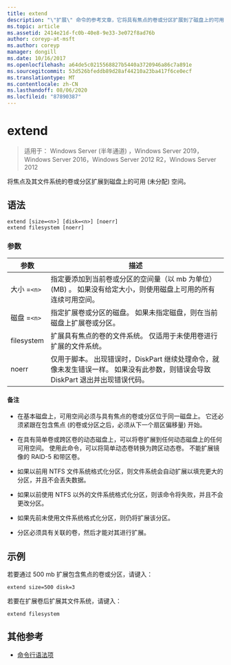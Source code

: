 ```yaml
---
title: extend
description: "\"扩展\" 命令的参考文章，它将具有焦点的卷或分区扩展到了磁盘上的可用 (未分配) 空间。"
ms.topic: article
ms.assetid: 2414e21d-fc0b-40e8-9e33-3e072f8ad76b
author: coreyp-at-msft
ms.author: coreyp
manager: dongill
ms.date: 10/16/2017
ms.openlocfilehash: a64de5c0215568827b5440a3720946a86c7a891e
ms.sourcegitcommit: 53d526bfeddb89d28af44210a23ba417f6ce0ecf
ms.translationtype: MT
ms.contentlocale: zh-CN
ms.lasthandoff: 08/06/2020
ms.locfileid: "87890387"
---
```

# <a name="extend"></a>extend

> 适用于： Windows Server (半年通道) ，Windows Server 2019，Windows Server 2016，Windows Server 2012 R2，Windows Server 2012

将焦点及其文件系统的卷或分区扩展到磁盘上的可用 (未分配) 空间。

## <a name="syntax"></a>语法

```
extend [size=<n>] [disk=<n>] [noerr]
extend filesystem [noerr]
```

### <a name="parameters"></a>参数

| 参数 | 描述 |
| --------- | ----------- |
| 大小 =`<n>` | 指定要添加到当前卷或分区的空间量（以 mb 为单位） (MB) 。 如果没有给定大小，则使用磁盘上可用的所有连续可用空间。 |
| 磁盘 =`<n>` | 指定扩展卷或分区的磁盘。 如果未指定磁盘，则在当前磁盘上扩展卷或分区。 |
| filesystem | 扩展具有焦点的卷的文件系统。 仅适用于未使用卷进行扩展的文件系统。 |
| noerr | 仅用于脚本。 出现错误时，DiskPart 继续处理命令，就像未发生错误一样。 如果没有此参数，则错误会导致 DiskPart 退出并出现错误代码。 |

#### <a name="remarks"></a>备注

- 在基本磁盘上，可用空间必须与具有焦点的卷或分区位于同一磁盘上。 它还必须紧跟在包含焦点 (的卷或分区之后，必须从下一个扇区偏移量) 开始。

- 在具有简单卷或跨区卷的动态磁盘上，可以将卷扩展到任何动态磁盘上的任何可用空间。 使用此命令，可以将简单动态卷转换为跨区动态卷。 不能扩展镜像的 RAID-5 和带区卷。

- 如果以前用 NTFS 文件系统格式化分区，则文件系统会自动扩展以填充更大的分区，并且不会丢失数据。

- 如果以前使用 NTFS 以外的文件系统格式化分区，则该命令将失败，并且不会更改分区。

- 如果先前未使用文件系统格式化分区，则仍将扩展该分区。

- 分区必须具有关联的卷，然后才能对其进行扩展。

## <a name="examples"></a>示例

若要通过 500 mb 扩展包含焦点的卷或分区，请键入：

```
extend size=500 disk=3
```

若要在扩展卷后扩展其文件系统，请键入：

```
extend filesystem
```

## <a name="additional-references"></a>其他参考

- [命令行语法项](command-line-syntax-key.md)
